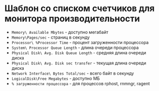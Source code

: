 # Шаблон со списком счетчиков для монитора производительности

* `Memory\ Available Mbytes` - доступно мегабайт
* `Memory\Pages/sec` - страниц в секунду
* `Processor\ %Processor Time` - процент загруженности процессора
* `System\ Processor Queue Length` - длина очереди процессора
* `Physical Disk\ Avg. Disk Queue Length` - средняя длина очереди диска
* `Physical Disk\ Avg. Disk sec transfer` - текущая длина очереди диска
* `Network Interface\ Bytes Total/sec` - всего байт в секунду
* `LogicalDisk\Free Megabytes` - доступно МБ
* `% загруженности процессора` - для процессов rphost, rnmngr, ragent



    
